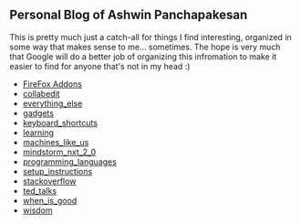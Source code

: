 ## Personal Blog of Ashwin Panchapakesan

This is pretty much just a catch-all for things I find interesting, organized in some way that makes sense to me... sometimes.
The hope is very much that Google will do a better job of organizing this infromation to make it easier to find for anyone that's not in my head :)

- [FireFox Addons](firefox_addons.md)
- [collabedit](collabedit.md)
- [everything_else](random.md)
- [gadgets](gadgets.md)
- [keyboard_shortcuts](keyboard_shortcuts.md)
- [learning](learning.md)
- [machines_like_us](machines_like_us.md)
- [mindstorm_nxt_2_0](mindstorm_nxt_2_0.md)
- [programming_languages](programming_languages.md)
- [setup_instructions](setup_instructions.md)
- [stackoverflow](stackoverflow.md)
- [ted_talks](ted_talks.md)
- [when_is_good](when_is_good.md)
- [wisdom](wisdom.md)